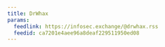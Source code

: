 ```yaml
---
title: DrWhax
params:
  feedlink: https://infosec.exchange/@drwhax.rss
  feedid: ca7201e4aee96a8deaf229511950ed08
---
```


